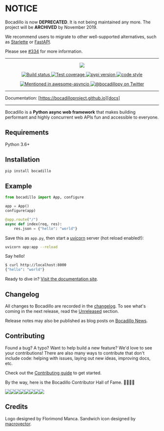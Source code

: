 # NOTICE

Bocadillo is now **DEPRECATED**. It is not being maintained any more. The project will be **ARCHIVED** by November 2019.

We recommend users to migrate to other well-supported alternatives, such as [Starlette](https://www.starlette.io) or [FastAPI](https://fastapi.tiangolo.com).

Please see [#334](https://github.com/bocadilloproject/bocadillo/issues/334) for more information.

---

<p align="center">
    <img src="https://github.com/bocadilloproject/bocadillo/blob/master/.github/banner.png?raw=true">
</p>

<p align="center">
    <a href="https://travis-ci.org/bocadilloproject/bocadillo">
        <img src="https://travis-ci.org/bocadilloproject/bocadillo.svg?branch=master" alt="Build status"/>
    </a>
    <a href="https://codecov.io/gh/bocadilloproject/bocadillo">
        <img src="https://codecov.io/gh/bocadilloproject/bocadillo/branch/master/graph/badge.svg" alt="Test coverage"/>
    </a>
    <a href="https://pypi.org/project/bocadillo">
        <img src="https://badge.fury.io/py/bocadillo.svg" alt="pypi version">
    </a>
    <a href="https://github.com/ambv/black">
        <img src="https://img.shields.io/badge/code_style-black-000000.svg" alt="code style">
    </a>
</p>

<p align="center">
    <a href="https://github.com/timofurrer/awesome-asyncio">
        <img src="https://awesome.re/mentioned-badge-flat.svg" alt="Mentioned in awesome-asyncio">
    </a>
    <a href="https://twitter.com/bocadillopy">
        <img src="https://img.shields.io/twitter/follow/bocadillopy.svg?label=%40bocadillopy&style=social" alt="@bocadillopy on Twitter">
    </a>
</p>

---

Documentation: [https://bocadilloproject.github.io][docs]

[docs]: https://bocadilloproject.github.io

---

Bocadillo is a **Python async web framework** that makes building performant and highly concurrent web APIs fun and accessible to everyone.

## Requirements

Python 3.6+

## Installation

```bash
pip install bocadillo
```

## Example

```python
from bocadillo import App, configure

app = App()
configure(app)

@app.route("/")
async def index(req, res):
    res.json = {"hello": "world"}
```

Save this as `app.py`, then start a [uvicorn](https://www.uvicorn.org) server (hot reload enabled!):

```bash
uvicorn app:app --reload
```

Say hello!

```bash
$ curl http://localhost:8000
{"hello": "world"}
```

Ready to dive in? [Visit the documentation site][docs].

## Changelog

All changes to Bocadillo are recorded in the [changelog](https://github.com/bocadilloproject/bocadillo/blob/master/CHANGELOG.md). To see what's coming in the next release, read the [Unreleased](https://github.com/bocadilloproject/bocadillo/blob/master/CHANGELOG.md#unreleased) section.

Release notes may also be published as blog posts on [Bocadillo News](https://bocadilloproject.github.io/news/).

## Contributing

Found a bug? A typo? Want to help build a new feature? We'd love to see your contributions! There are also many ways to contribute that don't include code: helping with issues, laying out new ideas, improving docs, etc.

Check out the [Contributing guide](https://github.com/bocadilloproject/bocadillo/blob/master/CONTRIBUTING.md) to get started.

By the way, here is the Bocadillo Contributor Hall of Fame. 👨‍💻👩‍💻

[![](https://sourcerer.io/fame/florimondmanca/bocadilloproject/bocadillo/images/0)](https://sourcerer.io/fame/florimondmanca/bocadilloproject/bocadillo/links/0)[![](https://sourcerer.io/fame/florimondmanca/bocadilloproject/bocadillo/images/1)](https://sourcerer.io/fame/florimondmanca/bocadilloproject/bocadillo/links/1)[![](https://sourcerer.io/fame/florimondmanca/bocadilloproject/bocadillo/images/2)](https://sourcerer.io/fame/florimondmanca/bocadilloproject/bocadillo/links/2)[![](https://sourcerer.io/fame/florimondmanca/bocadilloproject/bocadillo/images/3)](https://sourcerer.io/fame/florimondmanca/bocadilloproject/bocadillo/links/3)[![](https://sourcerer.io/fame/florimondmanca/bocadilloproject/bocadillo/images/4)](https://sourcerer.io/fame/florimondmanca/bocadilloproject/bocadillo/links/4)[![](https://sourcerer.io/fame/florimondmanca/bocadilloproject/bocadillo/images/5)](https://sourcerer.io/fame/florimondmanca/bocadilloproject/bocadillo/links/5)[![](https://sourcerer.io/fame/florimondmanca/bocadilloproject/bocadillo/images/6)](https://sourcerer.io/fame/florimondmanca/bocadilloproject/bocadillo/links/6)[![](https://sourcerer.io/fame/florimondmanca/bocadilloproject/bocadillo/images/7)](https://sourcerer.io/fame/florimondmanca/bocadilloproject/bocadillo/links/7)

## Credits

Logo designed by Florimond Manca. Sandwich icon designed by [macrovector](http://macrovector.com).
